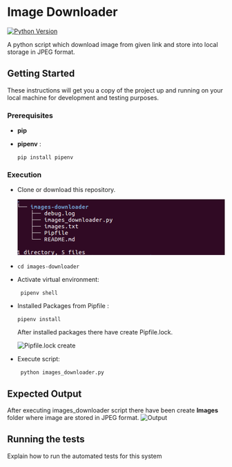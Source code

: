 # Image Downloader

[![Python Version](https://img.shields.io/badge/python-3.5-brightgreen.svg)](https://python.org)

A python script which download image from given link and store into local storage in JPEG format.

## Getting Started

These instructions will get you a copy of the project up and running on your local machine for development and testing purposes. 

### Prerequisites
* **pip**

* **pipenv** :  
    ```
    pip install pipenv
    ```
                 

### Execution

* Clone or download this repository.

    ![folder Structure](https://raw.githubusercontent.com/saidul-islam-tuhin/images-downloader/screenshot-branch/screenshot/image_downloader_tree.png "Folder structure")

* ```
  cd images-downloader
  ```
* Activate virtual environment:

    ```
     pipenv shell 
    ```
* Installed Packages from Pipfile :

    ```
    pipenv install 
    ```
    After installed packages there have create Pipfile.lock.


    ![Pipfile.lock create](https://raw.githubusercontent.com/saidul-islam-tuhin/images-downloader/screenshot-branch/screenshot/pipfile_create.png "Pipfile.lock create")
* Execute script:


    ```
     python images_downloader.py
    ```

## Expected Output

After executing images_downloader script there have been create **Images** folder where image are stored in JPEG format.
![Output](https://raw.githubusercontent.com/saidul-islam-tuhin/images-downloader/screenshot-branch/screenshot/output.png "Output figure")


## Running the tests

Explain how to run the automated tests for this system
